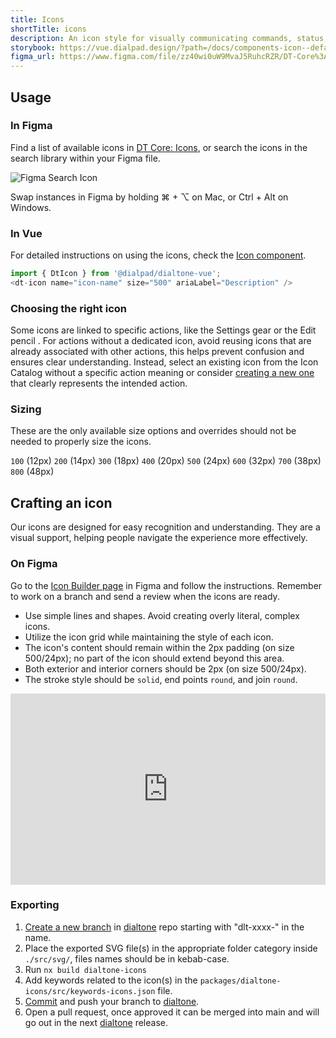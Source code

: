 ```yaml
---
title: Icons
shortTitle: icons
description: An icon style for visually communicating commands, status, and more.
storybook: https://vue.dialpad.design/?path=/docs/components-icon--default
figma_url: https://www.figma.com/file/zz40wi0uW9MvaJ5RuhcRZR/DT-Core%3A-Icons-7?node-id=1473%3A3757&viewport=-168%2C479%2C1&t=OhX4ilCDvb7Tqkx4-11
---
```


<icon-catalog></icon-catalog>

## Usage

<div class="d-d-grid d-g-cols3 lg:d-g-cols1 d-bar8 d-bgc-secondary d-mb32">

  <div class="d-p16 d-p16 d-plc-center">

### In Figma

Find a list of available icons in [DT Core: Icons](https://www.figma.com/file/zz40wi0uW9MvaJ5RuhcRZR/DT8-Icon-Library), or search the icons in the search library within your Figma file.

  </div>
  <div class="d-gc2 d-p16">
    <dt-stack class="d-gc2" direction="column" gap="500">
      <img alt="Figma Search Icon" src="/assets/images/figma-search-icon.gif" style="border-radius: var(--dt-size-radius-400)">
      <p class="d-body--md d-fc-tertiary">Swap instances in Figma by holding ⌘ + ⌥ on Mac, or Ctrl + Alt on Windows.</p>
    </dt-stack>
  </div>
</div>

<div class="d-d-grid d-g-cols3 lg:d-g-cols1 d-bar8 d-bgc-secondary d-mb32">

  <div class="d-p16 d-p16 d-plc-center">

### In Vue

For detailed instructions on using the icons, check the [Icon component](/components/icon.html).

  </div>
  <div class="d-gc2 d-p16">

<code-well-header bgclass="d-bgc-primary">
  <div class="d-d-grid d-gg24 d-g-cols3 md:d-g-cols1 d-w100p">
    <div class="d-fl-center">
      <dt-icon :name="selectedIcon" :size="selectedSize" />
    </div>
    <dt-select-menu label="Name" :options="iconListOptions" @change="changeIcon" />
    <dt-select-menu label="Size" :options="sizeValues" @change="changeIconSize" />
  </div>
</code-well-header>

```js
import { DtIcon } from '@dialpad/dialtone-vue';
<dt-icon name="icon-name" size="500" ariaLabel="Description" />
```

  </div>
</div>


<div class="d-d-grid d-g-cols1 lg:d-g-cols1 d-bar8 d-bgc-secondary d-mb32">

  <div class="d-p16 d-p16 d-plc-center">

### Choosing the right icon

Some icons are linked to specific actions, like the Settings gear <dt-icon name="settings" size="200" /> or the Edit pencil <dt-icon name="edit" size="200" />. For actions without a dedicated icon, avoid reusing icons that are already associated with other actions, this helps prevent confusion and ensures clear understanding. Instead, select an existing icon from the Icon Catalog without a specific action meaning or consider [creating a new one](#crafting-an-icon) that clearly represents the intended action.

  </div>
</div>

<div class="d-d-grid d-g-cols1 lg:d-g-cols1 d-bar8 d-bgc-secondary d-mb32">

  <div class="d-p16 d-p16 d-plc-center">

### Sizing

These are the only available size options and overrides should not be needed to properly size the icons.

  </div>
  <div class="d-p16 d-pt0 d-plc-center">
    <dt-stack gap="500" direction="row">
      <dt-stack gap="300">
        <span class="d-p8 d-w64 d-h64 d-plc-center d-ta-center">
          <dt-icon name="food" size="100" />
        </span>
        <span class="d-ta-center"><code>100</code></span>
        <span class="d-ta-center">(12px)</span>
      </dt-stack>
      <dt-stack gap="300">
        <span class="d-p8 d-w64 d-h64 d-plc-center d-ta-center">
          <dt-icon name="food" size="200" />
        </span>
        <span class="d-ta-center"><code>200</code></span>
        <span class="d-ta-center">(14px)</span>
      </dt-stack>
      <dt-stack gap="300">
        <span class="d-p8 d-w64 d-h64 d-plc-center d-ta-center">
          <dt-icon name="food" size="300" />
        </span>
        <span class="d-ta-center"><code>300</code></span>
        <span class="d-ta-center">(18px)</span>
      </dt-stack>
      <dt-stack gap="300">
        <span class="d-p8 d-w64 d-h64 d-plc-center d-ta-center">
          <dt-icon name="food" size="400" />
        </span>
        <span class="d-ta-center"><code>400</code></span>
        <span class="d-ta-center">(20px)</span>
      </dt-stack>
      <dt-stack gap="300">
        <span class="d-p8 d-w64 d-h64 d-plc-center d-ta-center">
          <dt-icon name="food" size="500" />
        </span>
        <span class="d-ta-center"><code>500</code></span>
        <span class="d-ta-center">(24px)</span>
      </dt-stack>
      <dt-stack gap="300">
        <span class="d-p8 d-w64 d-h64 d-plc-center d-ta-center">
          <dt-icon name="food" size="600" />
        </span>
        <span class="d-ta-center"><code>600</code></span>
        <span class="d-ta-center">(32px)</span>
      </dt-stack>
      <dt-stack gap="300">
        <span class="d-p8 d-w64 d-h64 d-plc-center d-ta-center">
          <dt-icon name="food" size="700" />
        </span>
        <span class="d-ta-center"><code>700</code></span>
        <span class="d-ta-center">(38px)</span>
      </dt-stack>
      <dt-stack gap="300">
        <span class="d-p8 d-w64 d-h64 d-plc-center d-ta-center">
          <dt-icon name="food" size="800" />
        </span>
        <span class="d-ta-center"><code>800</code></span>
        <span class="d-ta-center">(48px)</span>
      </dt-stack>
    </dt-stack>
  </div>
</div>

## Crafting an icon

Our icons are designed for easy recognition and understanding. They are a visual support, helping people navigate the experience more effectively.

### On Figma

Go to the [Icon Builder page](https://www.figma.com/file/zz40wi0uW9MvaJ5RuhcRZR/DT8-Icon-Library?type=design&node-id=12057-3505&mode=design&t=CNADHg9I1bsKDPiB-4) in Figma and follow the instructions. Remember to work on a branch and send a review when the icons are ready.

<div class="d-d-grid d-gg24 d-g-cols3 md:d-g-cols1">

<div>

- Use simple lines and shapes. Avoid creating overly literal, complex icons.
- Utilize the icon grid while maintaining the style of each icon.
- The icon's content should remain within the 2px padding (on size 500/24px); no part of the icon should extend beyond this area.
- Both exterior and interior corners should be 2px (on size 500/24px).
- The stroke style should be `solid`, end points `round`, and join `round`.

</div>
<div class="d-gc2">
<iframe style="border: 0px; border-radius: var(--dt-size-radius-400)" width="100%" height="306" src="https://www.figma.com/embed?embed_host=share&url=https%3A%2F%2Fwww.figma.com%2Fproto%2FQe6cz41vPBozP4PhgGqFin/Docs-Protos?page-id=0%3A1&type=design&node-id=44-1450&viewport=-3223%2C-6%2C0.78&t=ma5fyi8Din3K3CgW-8&scaling=min-zoom&starting-point-node-id=44%3A1450&hotspot-hints=0&hide-ui=1" allowfullscreen></iframe>
</div>
</div>

### Exporting

1. [Create a new branch](https://github.com/dialpad/dialtone/tree/staging/packages/dialtone-css/.github/CONTRIBUTING.md#making-a-pull-request) in [dialtone](https://github.com/dialpad/dialtone/tree/staging) repo starting with "dlt-xxxx-" in the name.
2. Place the exported SVG file(s) in the appropriate folder category inside `./src/svg/`, files names should be in kebab-case.
3. Run `nx build dialtone-icons`
4. Add keywords related to the icon(s) in the `packages/dialtone-icons/src/keywords-icons.json` file.
5. [Commit](https://github.com/dialpad/dialtone/tree/staging/.github/COMMIT_CONVENTION.md) and push your branch to [dialtone](https://github.com/dialpad/dialtone/tree/staging).
6. Open a pull request, once approved it can be merged into main and will go out in the next [dialtone](https://github.com/dialpad/dialtone/tree/staging) release.

<script setup>
import { ref } from 'vue';
import IconCatalog from "@views/IconCatalog.vue";
import sizes from '@data/icons-sizes.json';

const sizeValues = sizes.map(item => ({ value: item.size, label: item.size }));

const iconListOptions = [
  { value: 'user-plus', label: 'User Plus' },
  { value: 'flame', label: 'Flame' },
  { value: 'heart', label: 'Heart' },
  { value: 'credit-card', label: 'Credit Card' }
];

const selectedIcon = ref('settings');
const selectedSize = ref('500');

const changeIcon = (newIcon) => {
  selectedIcon.value = newIcon;
};

const changeIconSize = (newSize) => {
  selectedSize.value = newSize;
};
</script>
